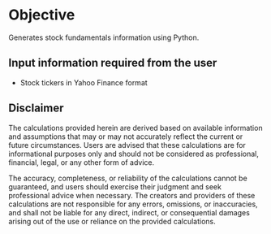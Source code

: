 # Objective

Generates stock fundamentals information using Python.

## Input information required from the user

- Stock tickers in Yahoo Finance format

## Disclaimer
The calculations provided herein are derived based on available information and assumptions that may or may not accurately reflect the current or future circumstances. Users are advised that these calculations are for informational purposes only and should not be considered as professional, financial, legal, or any other form of advice.

The accuracy, completeness, or reliability of the calculations cannot be guaranteed, and users should exercise their judgment and seek professional advice when necessary. The creators and providers of these calculations are not responsible for any errors, omissions, or inaccuracies, and shall not be liable for any direct, indirect, or consequential damages arising out of the use or reliance on the provided calculations.
